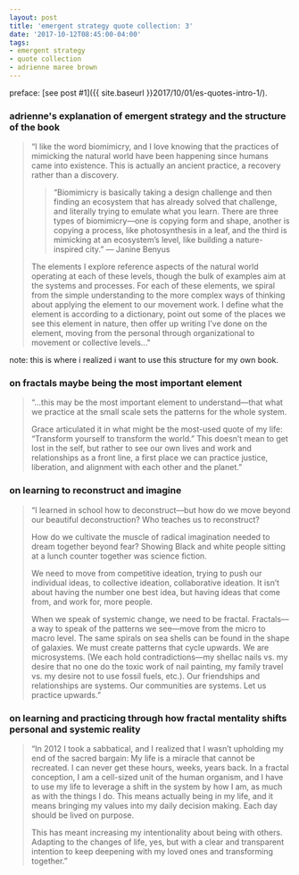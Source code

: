 ```yaml
---
layout: post
title: 'emergent strategy quote collection: 3'
date: '2017-10-12T08:45:00-04:00'
tags:
- emergent strategy
- quote collection
- adrienne maree brown
--- 
```


preface: [see post #1]({{ site.baseurl }}2017/10/01/es-quotes-intro-1/). 

### adrienne's explanation of emergent strategy and the structure of the book

> “I like the word biomimicry, and I love knowing that the practices of mimicking the natural world have been happening since humans came into existence. This is actually an ancient practice, a recovery rather than a discovery.
> 
> > “Biomimicry is basically taking a design challenge and then finding an ecosystem that has already solved that challenge, and literally trying to emulate what you learn. There are three types of biomimicry—one is copying form and shape, another is copying a process, like photosynthesis in a leaf, and the third is mimicking at an ecosystem’s level, like building a nature-inspired city.”
— Janine Benyus
> 
> The elements I explore reference aspects of the natural world operating at each of these levels, though the bulk of examples aim at the systems and processes.
> For each of these elements, we spiral from the simple understanding to the more complex ways of thinking about applying the element to our movement work. I define what the element is according to a dictionary, point out some of the places we see this element in nature, then offer up writing I’ve done on the element, moving from the personal through organizational to movement or collective levels..."

note: this is where i realized i want to use this structure for my own book. 

### on fractals maybe being the most important element

> “...this may be the most important element to understand—that what we practice at the small scale sets the patterns for the whole system.
> 
> Grace articulated it in what might be the most-used quote of my life: “Transform yourself to transform the world.” This doesn’t mean to get lost in the self, but rather to see our own lives and work and relationships as a front line, a first place we can practice justice, liberation, and alignment with each other and the planet.”

### on learning to reconstruct and imagine

> “I learned in school how to deconstruct—but how do we move beyond our beautiful deconstruction? Who teaches us to reconstruct?
> 
> How do we cultivate the muscle of radical imagination needed to dream together beyond fear? Showing Black and white people sitting at a lunch counter together was science fiction.
> 
> We need to move from competitive ideation, trying to push our individual ideas, to collective ideation, collaborative ideation. It isn’t about having the number one best idea, but having ideas that come from, and work for, more people.
> 
> When we speak of systemic change, we need to be fractal. Fractals—a way to speak of the patterns we see—move from the micro to macro level. The same spirals on sea shells can be found in the shape of galaxies. We must create patterns that cycle upwards. We are microsystems. (We each hold contradictions—my shellac nails vs. my desire that no one do the toxic work of nail painting, my family travel vs. my desire not to use fossil fuels, etc.). Our friendships and relationships are systems. Our communities are systems. Let us practice upwards.”

### on learning and practicing through how fractal mentality shifts personal and systemic reality

> “In 2012 I took a sabbatical, and I realized that I wasn’t upholding my end of the sacred bargain: My life is a miracle that cannot be recreated. I can never get these hours, weeks, years back. In a fractal conception, I am a cell-sized unit of the human organism, and I have to use my life to leverage a shift in the system by how I am, as much as with the things I do. This means actually being in my life, and it means bringing my values into my daily decision making. Each day should be lived on purpose.
> 
> This has meant increasing my intentionality about being with others. Adapting to the changes of life, yes, but with a clear and transparent intention to keep deepening with my loved ones and transforming together.”